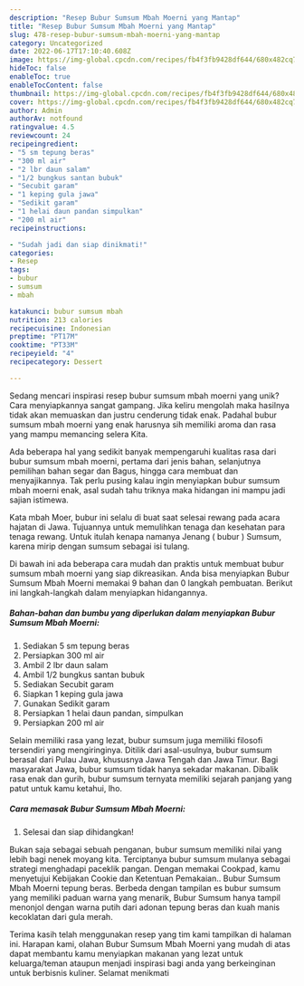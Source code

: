 ```yaml
---
description: "Resep Bubur Sumsum Mbah Moerni yang Mantap"
title: "Resep Bubur Sumsum Mbah Moerni yang Mantap"
slug: 478-resep-bubur-sumsum-mbah-moerni-yang-mantap
category: Uncategorized
date: 2022-06-17T17:10:40.608Z
image: https://img-global.cpcdn.com/recipes/fb4f3fb9428df644/680x482cq70/bubur-sumsum-mbah-moerni-foto-resep-utama.jpg
hideToc: false
enableToc: true
enableTocContent: false
thumbnail: https://img-global.cpcdn.com/recipes/fb4f3fb9428df644/680x482cq70/bubur-sumsum-mbah-moerni-foto-resep-utama.jpg
cover: https://img-global.cpcdn.com/recipes/fb4f3fb9428df644/680x482cq70/bubur-sumsum-mbah-moerni-foto-resep-utama.jpg
author: Admin
authorAv: notfound
ratingvalue: 4.5
reviewcount: 24
recipeingredient:
- "5 sm tepung beras"
- "300 ml air"
- "2 lbr daun salam"
- "1/2 bungkus santan bubuk"
- "Secubit garam"
- "1 keping gula jawa"
- "Sedikit garam"
- "1 helai daun pandan simpulkan"
- "200 ml air"
recipeinstructions:

- "Sudah jadi dan siap dinikmati!"
categories:
- Resep
tags:
- bubur
- sumsum
- mbah

katakunci: bubur sumsum mbah 
nutrition: 213 calories
recipecuisine: Indonesian
preptime: "PT17M"
cooktime: "PT33M"
recipeyield: "4"
recipecategory: Dessert

---
```





Sedang mencari inspirasi resep bubur sumsum mbah moerni yang unik? Cara menyiapkannya sangat gampang. Jika keliru mengolah maka hasilnya tidak akan memuaskan dan justru cenderung tidak enak. Padahal bubur sumsum mbah moerni yang enak harusnya sih memiliki aroma dan rasa yang mampu memancing selera Kita.





Ada beberapa hal yang sedikit banyak mempengaruhi kualitas rasa dari bubur sumsum mbah moerni, pertama dari jenis bahan, selanjutnya pemilihan bahan segar dan Bagus, hingga cara membuat dan menyajikannya. Tak perlu pusing kalau ingin menyiapkan bubur sumsum mbah moerni enak,      asal sudah tahu triknya maka hidangan ini mampu jadi sajian istimewa.














Kata mbah Moer, bubur ini selalu di buat saat selesai rewang pada acara hajatan di Jawa. Tujuannya untuk memulihkan tenaga dan kesehatan para tenaga rewang. Untuk itulah kenapa namanya Jenang ( bubur ) Sumsum, karena mirip dengan sumsum sebagai isi tulang.






Di bawah ini ada beberapa cara mudah dan praktis untuk membuat bubur sumsum mbah moerni yang siap dikreasikan. Anda bisa menyiapkan Bubur Sumsum Mbah Moerni memakai 9 bahan dan 0 langkah pembuatan. Berikut ini langkah-langkah dalam menyiapkan hidangannya.

<!--inarticleads1-->

##### Bahan-bahan dan bumbu yang diperlukan dalam menyiapkan Bubur Sumsum Mbah Moerni:

1. Sediakan 5 sm tepung beras
1. Persiapkan 300 ml air
1. Ambil 2 lbr daun salam
1. Ambil 1/2 bungkus santan bubuk
1. Sediakan Secubit garam
1. Siapkan 1 keping gula jawa
1. Gunakan Sedikit garam
1. Persiapkan 1 helai daun pandan, simpulkan
1. Persiapkan 200 ml air


Selain memiliki rasa yang lezat, bubur sumsum juga memiliki filosofi tersendiri yang mengiringinya. Ditilik dari asal-usulnya, bubur sumsum berasal dari Pulau Jawa, khususnya Jawa Tengah dan Jawa Timur. Bagi masyarakat Jawa, bubur sumsum tidak hanya sekadar makanan. Dibalik rasa enak dan gurih, bubur sumsum ternyata memiliki sejarah panjang yang patut untuk kamu ketahui, lho. 

<!--inarticleads2-->

##### Cara memasak Bubur Sumsum Mbah Moerni:


1. Selesai dan siap dihidangkan!

Bukan saja sebagai sebuah penganan, bubur sumsum memiliki nilai yang lebih bagi nenek moyang kita. Terciptanya bubur sumsum mulanya sebagai strategi menghadapi paceklik pangan. Dengan memakai Cookpad, kamu menyetujui Kebijakan Cookie dan Ketentuan Pemakaian.. Bubur Sumsum Mbah Moerni tepung beras. Berbeda dengan tampilan es bubur sumsum yang memiliki paduan warna yang menarik, Bubur Sumsum hanya tampil menonjol dengan warna putih dari adonan tepung beras dan kuah manis kecoklatan dari gula merah. 

Terima kasih telah menggunakan resep yang tim kami tampilkan di halaman ini. Harapan kami, olahan Bubur Sumsum Mbah Moerni yang mudah di atas dapat membantu kamu menyiapkan makanan yang lezat untuk keluarga/teman ataupun menjadi inspirasi bagi anda yang berkeinginan untuk berbisnis kuliner. Selamat menikmati
